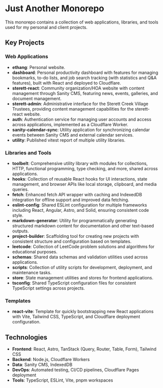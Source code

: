 # Just Another Monorepo

This monorepo contains a collection of web applications, libraries, and tools used for my personal and client projects.

## Key Projects

### Web Applications

- **ethang**: Personal website.
- **dashboard**: Personal productivity dashboard with features for managing bookmarks, to-do lists, and job search tracking (with statistics and Q&A features), built with React and deployed to Cloudflare.
- **sterett-react**: Community organization/HOA website with content management through Sanity CMS, featuring news, events, galleries, and document management.
- **sterett-admin**: Administrative interface for the Sterett Creek Village Trustees, providing content management capabilities for the sterett-react website.
- **auth**: Authentication service for managing user accounts and access across applications, implemented as a Cloudflare Worker.
- **sanity-calendar-sync**: Utility application for synchronizing calendar events between Sanity CMS and external calendar services.
- **utility**: Published vitest report of multiple utility libraries.

### Libraries and Tools

- **toolbelt**: Comprehensive utility library with modules for collections, HTTP, functional programming, type checking, and more, shared across applications.
- **hooks**: Collection of reusable React hooks for UI interactions, state management, and browser APIs like local storage, clipboard, and media queries.
- **fetch**: Enhanced fetch API wrapper with caching and IndexedDB integration for offline support and improved data fetching.
- **eslint-config**: Shared ESLint configuration for multiple frameworks including React, Angular, Astro, and Solid, ensuring consistent code style.
- **markdown-generator**: Utility for programmatically generating structured markdown content for documentation and other text-based outputs.
- **project-builder**: Scaffolding tool for creating new projects with consistent structure and configuration based on templates.
- **leetcode**: Collection of LeetCode problem solutions and algorithms for educational purposes.
- **schemas**: Shared data schemas and validation utilities used across applications.
- **scripts**: Collection of utility scripts for development, deployment, and maintenance tasks.
- **store**: State management utilities and stores for frontend applications.
- **tsconfig**: Shared TypeScript configuration files for consistent TypeScript settings across projects.

### Templates

- **react-vite**: Template for quickly bootstrapping new React applications with Vite, Tailwind CSS, TypeScript, and Cloudflare deployment configuration.

## Technologies

- **Frontend**: React, Astro, TanStack (Query, Router, Table, Form), Tailwind CSS
- **Backend**: Node.js, Cloudflare Workers
- **Data**: Sanity CMS, IndexedDB
- **DevOps**: Automated testing, CI/CD pipelines, Cloudflare Pages deployment
- **Tools**: TypeScript, ESLint, Vite, pnpm workspaces
